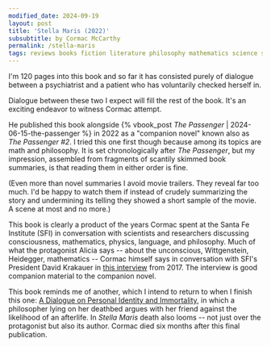 ```yaml
---
modified_date: 2024-09-19
layout: post
title: 'Stella Maris (2022)'
subsubtitle: by Cormac McCarthy
permalink: /stella-maris
tags: reviews books fiction literature philosophy mathematics science subconscious mortality
---
```


I'm 120 pages into this book and so far it has consisted purely of dialogue between a psychiatrist and a patient who has voluntarily checked herself in.
<!--more-->
Dialogue between these two I expect will fill the rest of the book.
It's an exciting endeavor to witness Cormac attempt.

He published this book alongside {% vbook_post _The Passenger_ | 2024-06-15-the-passenger %} in 2022 as a "companion novel" known also as _The Passenger #2_.
I tried this one first though because among its topics are math and philosophy.
It is set chronologically after _The Passenger_, but my impression, assembled from fragments of scantily skimmed book summaries, is that reading them in either order is fine.

(Even more than novel summaries I avoid movie trailers.
They reveal far too much.
I'd be happy to watch them if instead of crudely summarizing the story and undermining its telling they showed a short sample of the movie.
A scene at most and no more.)

This book is clearly a product of the years Cormac spent at the Santa Fe Institute (SFI) in conversation with scientists and researchers discussing consciousness, mathematics, physics, language, and philosophy.
Much of what the protagonist Alicia says -- about the unconscious, Wittgenstein, Heidegger, mathematics  -- Cormac himself says in conversation with SFI's President David Krakauer in [this interview](https://youtu.be/HrUy1Vn2KdI?si=awtdDfdZqwE7qzfS) from 2017.
The interview is good companion material to the companion novel.

This book reminds me of another, which I intend to return to when I finish this one: [A Dialogue on Personal Identity and Immortality](https://www.goodreads.com/book/show/782783.A_Dialogue_on_Personal_Identity_and_Immortality), in which a philosopher lying on her deathbed argues with her friend against the likelihood of an afterlife.
In _Stella Maris_ death also looms -- not just over the protagonist but also its author.
Cormac died six months after this final publication.
